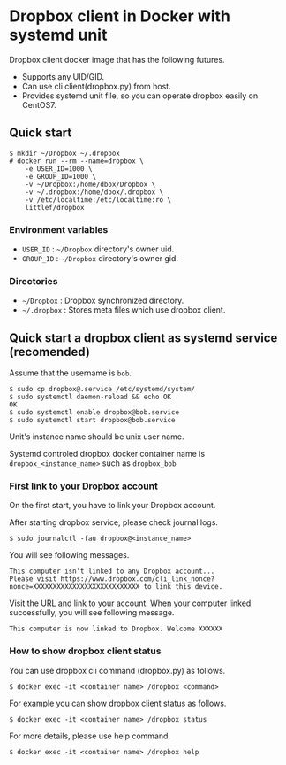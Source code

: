 # Dropbox client in Docker with systemd unit

Dropbox client docker image that has the following futures.

* Supports any UID/GID.
* Can use cli client(dropbox.py) from host.
* Provides systemd unit file, so you can operate dropbox easily on CentOS7.

## Quick start

```shell-session
$ mkdir ~/Dropbox ~/.dropbox
# docker run --rm --name=dropbox \
    -e USER_ID=1000 \
    -e GROUP_ID=1000 \
    -v ~/Dropbox:/home/dbox/Dropbox \
    -v ~/.dropbox:/home/dbox/.dropbox \
    -v /etc/localtime:/etc/localtime:ro \
    littlef/dropbox
```

### Environment variables

* `USER_ID` : `~/Dropbox` directory's owner uid.
* `GROUP_ID` : `~/Dropbox` directory's owner gid.

### Directories

* `~/Dropbox` : Dropbox synchronized directory.
* `~/.dropbox` : Stores meta files which use dropbox client.

## Quick start a dropbox client as systemd service (recomended)

Assume that the username is `bob`.

```shell-session
$ sudo cp dropbox@.service /etc/systemd/system/
$ sudo systemctl daemon-reload && echo OK
OK
$ sudo systemctl enable dropbox@bob.service
$ sudo systemctl start dropbox@bob.service
```

Unit's instance name should be unix user name.

Systemd controled dropbox docker container name is `dropbox_<instance_name>` such as `dropbox_bob`

### First link to your Dropbox account

On the first start, you have to link your Dropbox account.

After starting dropbox service, please check journal logs.

```shell-session
$ sudo journalctl -fau dropbox@<instance_name>
```

You will see following messages.

```
This computer isn't linked to any Dropbox account...
Please visit https://www.dropbox.com/cli_link_nonce?nonce=XXXXXXXXXXXXXXXXXXXXXXXXXXX to link this device.
```

Visit the URL and link to your account.
When your computer linked successfully, you will see following message.

```
This computer is now linked to Dropbox. Welcome XXXXXX
```

### How to show dropbox client status

You can use dropbox cli command (dropbox.py) as follows.

```shell-session
$ docker exec -it <container name> /dropbox <command>
```

For example you can show dropbox client status as follows.

```shell-session
$ docker exec -it <container name> /dropbox status
```

For more details, please use help command.

```shell-session
$ docker exec -it <container name> /dropbox help
```

